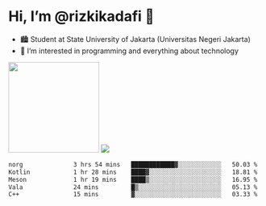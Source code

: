 # Hi, I’m @rizkikadafi 👋
- 🏙 Student at State University of Jakarta (Universitas Negeri Jakarta)
- 👀 I’m interested in programming and everything about technology
<img height="180em" src="https://github-readme-stats.vercel.app/api?username=rizkikadafi&show_icons=true&hide_border=true&&count_private=true&include_all_commits=true" />
<img src="https://github-readme-stats.vercel.app/api/top-langs/?username=rizkikadafi&show_icons=true&hide_border=true&&count_private=true&include_all_commits=true" />

<!--START_SECTION:waka-->

```txt
norg              3 hrs 54 mins   ████████████▓░░░░░░░░░░░░   50.03 %
Kotlin            1 hr 28 mins    ████▓░░░░░░░░░░░░░░░░░░░░   18.81 %
Meson             1 hr 19 mins    ████▒░░░░░░░░░░░░░░░░░░░░   16.95 %
Vala              24 mins         █▒░░░░░░░░░░░░░░░░░░░░░░░   05.13 %
C++               15 mins         ▓░░░░░░░░░░░░░░░░░░░░░░░░   03.33 %
```

<!--END_SECTION:waka-->

<!---
rizkikadafi/rizkikadafi is a ✨ special ✨ repository because its `README.md` (this file) appears on your GitHub profile.
You can click the Preview link to take a look at your changes.
--->
